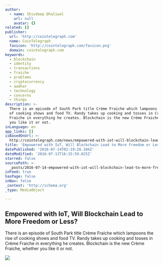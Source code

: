 ```yaml
---
author:
  - name: Shivdeep Dhaliwal
    url: null
    avatar: {}
related: []
publisher:
  url: 'http://cointelegraph.com'
  name: CoinTelegraph
  favicon: 'http://cointelegraph.com/favicon.png'
  domain: cointelegraph.com
keywords:
  - blockchain
  - identity
  - transactions
  - fraiche
  - problems
  - cryptocurrency
  - aadhar
  - technology
  - concerns
  - things
description: >-
  There is an episode of South Park title Crème Fraiche which lampoons the rise
  of cooking shows and food TV. Randy takes up cooking and tosses in Crème
  Fraiche in everything he creates. Blockchain is the new Crème Fraiche, whether
  you like it or not.
inLanguage: en
app_links: []
isBasedOnUrl: >-
  http://cointelegraph.com/news/empowered-with-iot-will-blockchain-lead-to-more-freedom-or-less
title: 'Empowered with IoT, Will Blockchain Lead to More Freedom or Less?'
datePublished: '2016-07-14T02:19:28.104Z'
dateModified: '2016-07-13T16:15:59.025Z'
starred: false
sourcePath: >-
  _posts/2016-07-14-empowered-with-iot-will-blockchain-lead-to-more-freedom-or.md
inFeed: true
hasPage: false
inNav: false
_context: 'http://schema.org'
_type: MediaObject

---
```

<article style=""><h1>Empowered with IoT, Will Blockchain Lead to More Freedom or Less?</h1><p>There is an episode of South Park title Crème Fraiche which lampoons the rise of cooking shows and food TV. Randy takes up cooking and tosses in Crème Fraiche in everything he creates. Blockchain is the new Crème Fraiche, whether you like it or not.</p><img src="https://cointelegraph.com/images/725_aHR0cDovL2NvaW50ZWxlZ3JhcGguY29tL3N0b3JhZ2UvdXBsb2Fkcy92aWV3LzQ4YzhhNDRmOTc0NmRmMGJjMmFjNWZhMDdmYWVlYmMwLmpwZw==.jpg" /></article>